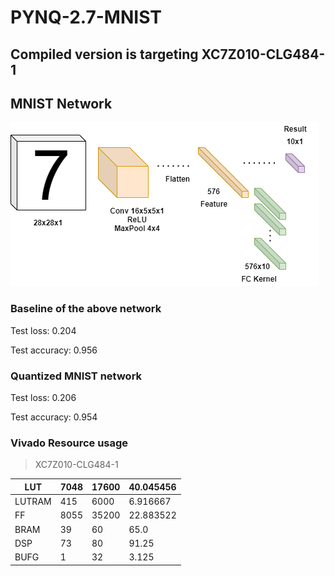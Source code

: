# PYNQ-2.7-MNIST

## Compiled version is targeting XC7Z010-CLG484-1

## MNIST Network
![MNIST Layers](image/mnist_layers.png)

### Baseline of the above network
Test loss: 0.204

Test accuracy: 0.956

### Quantized MNIST network

Test loss: 0.206

Test accuracy: 0.954

### Vivado Resource usage

> XC7Z010-CLG484-1

| LUT    | 7048 | 17600 | 40.045456 |
|--------|------|-------|-----------|
| LUTRAM | 415  | 6000  | 6.916667  |
| FF     | 8055 | 35200 | 22.883522 |
| BRAM   | 39   | 60    | 65.0      |
| DSP    | 73   | 80    | 91.25     |
| BUFG   | 1    | 32    | 3.125     |

